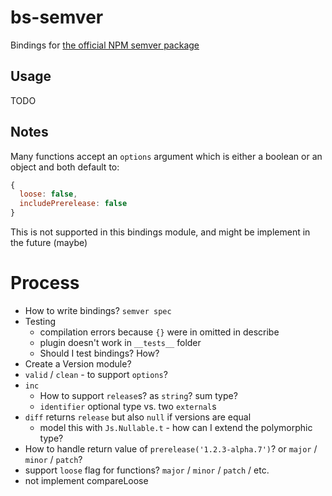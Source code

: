 # bs-semver

Bindings for [the official NPM semver package](https://www.npmjs.com/package/semver)

## Usage

TODO

## Notes

Many functions accept an `options` argument which is either a boolean or an object and both default to:
```js
{
  loose: false,
  includePrerelease: false
}
```

This is not supported in this bindings module, and might be implement in the future (maybe)

# Process

* How to write bindings? `semver spec`
* Testing
  * compilation errors because `{}` were in omitted in describe
  * plugin doesn't work in `__tests__` folder
  * Should I test bindings? How?
* Create a Version module?
* `valid` / `clean` - to support `options`?
* `inc`
  * How to support `release`s? as `string`? sum type?
  * `identifier` optional type vs. two `external`s
* `diff` returns `release` but also `null` if versions are equal
  * model this with `Js.Nullable.t` - how can I extend the polymorphic type?
* How to handle return value of `prerelease('1.2.3-alpha.7')`? or `major` / `minor` / `patch`?
* support `loose` flag for functions? `major` / `minor` / `patch` / etc.
* not implement compareLoose


